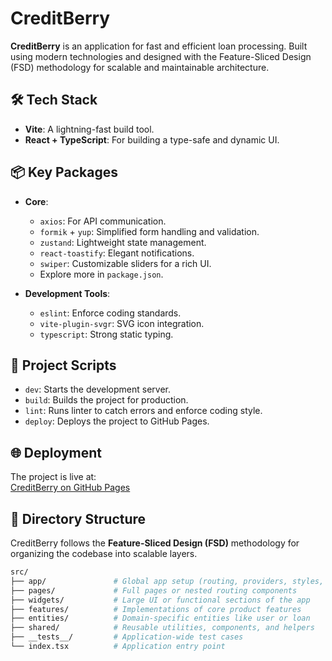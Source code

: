 # CreditBerry

**CreditBerry** is an application for fast and efficient loan processing. Built using modern technologies and designed with the Feature-Sliced Design (FSD) methodology for scalable and maintainable architecture.

## 🛠️ Tech Stack

- **Vite**: A lightning-fast build tool.
- **React + TypeScript**: For building a type-safe and dynamic UI.

## 📦 Key Packages

- **Core**:
    - `axios`: For API communication.
    - `formik` + `yup`: Simplified form handling and validation.
    - `zustand`: Lightweight state management.
    - `react-toastify`: Elegant notifications.
    - `swiper`: Customizable sliders for a rich UI.
    - Explore more in `package.json`.

- **Development Tools**:
    - `eslint`: Enforce coding standards.
    - `vite-plugin-svgr`: SVG icon integration.
    - `typescript`: Strong static typing.

## 🚀 Project Scripts

- `dev`: Starts the development server.
- `build`: Builds the project for production.
- `lint`: Runs linter to catch errors and enforce coding style.
- `deploy`: Deploys the project to GitHub Pages.

## 🌐 Deployment

The project is live at:  
[CreditBerry on GitHub Pages](https://Vlad-Polyakov-24.github.io/creditBerry)

## 📂 Directory Structure

CreditBerry follows the **Feature-Sliced Design (FSD)** methodology for organizing the codebase into scalable layers.

```bash
src/
├── app/               # Global app setup (routing, providers, styles, etc.)
├── pages/             # Full pages or nested routing components
├── widgets/           # Large UI or functional sections of the app
├── features/          # Implementations of core product features
├── entities/          # Domain-specific entities like user or loan
├── shared/            # Reusable utilities, components, and helpers
├── __tests__/         # Application-wide test cases
└── index.tsx          # Application entry point